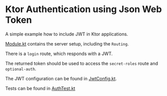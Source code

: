 # Ktor Authentication using Json Web Token

A simple example how to include JWT in Ktor applications. 




[Module.kt](\src\main\kotlin\ktor\example\auth\jwt\sample\Module.kt) contains the server setup, including the `Routing`.

There is a `login` route, which responds with a JWT. 

The returned token should be used to access the `secret-roles` route and `optional-auth`. 

The JWT configuration can be found in [JwtConfig.kt](\src\main\kotlin\ktor\example\auth\jwt\sample\JwtConfig.kt).

Tests can be found in [AuthTest.kt](\src\test\kotlin\ktor\example\auth\jwt\sample\AuthTest.kt)
